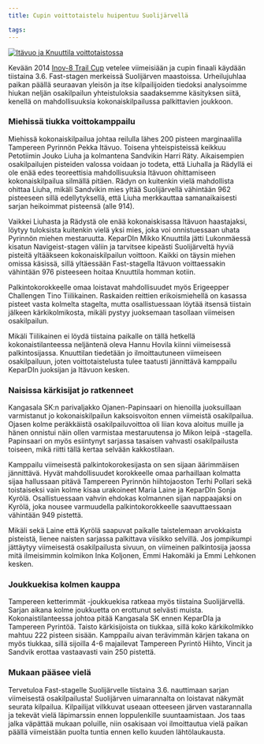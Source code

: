 ```yaml
---
title: Cupin voittotaistelu huipentuu Suolijärvellä

tags:
---
```


[![Itävuo ja Knuuttila voittotaistossa](https://farm6.staticflickr.com/5236/14327175162_dabefa07ea_b_d.jpg)](https://www.flickr.com/photos/jarkko/14327175162/)

Kevään 2014 [Inov-8 Trail Cup](http://trailcup.fi) vetelee viimeisiään ja cupin finaali käydään tiistaina 3.6. Fast-stagen merkeissä Suolijärven maastoissa. Urheilujuhlaa paikan päällä seuraavan yleisön ja itse kilpailijoiden tiedoksi analysoimme hiukan neljän osakilpailun yhteistuloksia saadaksemme käsityksen siitä, kenellä on mahdollisuuksia kokonaiskilpailussa palkittavien joukkoon.

### Miehissä tiukka voittokamppailu

Miehissä kokonaiskilpailua johtaa reilulla lähes 200 pisteen marginaalilla Tampereen Pyrinnön Pekka Itävuo. Toisena yhteispisteissä keikkuu Petotiimin Jouko Liuha ja kolmantena Sandvikin Harri Räty. Aikaisempien osakilpailujen pisteiden valossa voidaan jo todeta, että Liuhalla ja Rädyllä ei ole enää edes teoreettisia mahdollisuuksia Itävuon ohittamiseen kokonaiskilpailua silmällä pitäen. Rädyn on kuitenkin vielä mahdollista ohittaa Liuha, mikäli Sandvikin mies yltää Suolijärvellä vähintään 962 pisteeseen sillä edellytyksellä, että Liuha merkkauttaa samanaikaisesti sarjan heikoimmat pisteensä (alle 914).

Vaikkei Liuhasta ja Rädystä ole enää kokonaiskisassa Itävuon haastajaksi, löytyy tuloksista kuitenkin vielä yksi mies, joka voi onnistuessaan uhata Pyrinnön miehen mestaruutta. KeparDIn Mikko Knuuttila jätti Lukonmäessä kisatun Navigeist-stagen väliin ja tarvitsee kipeästi Suolijärveltä hyviä pisteitä yltääkseen kokonaiskilpailun voittoon. Kaikki on täysin miehen omissa käsissä, sillä yltäessään Fast-stagella Itävuon voittaessakin vähintään 976 pisteeseen hoitaa Knuuttila homman kotiin.

Palkintokorokkeelle omaa loistavat mahdollisuudet myös Erigeepper Challengen Tino Tiilikainen. Raskaiden reittien erikoismiehellä on kasassa pisteet vasta kolmelta stagelta, mutta osallistuessaan löytää itsensä tiistain jälkeen kärkikolmikosta, mikäli pystyy juoksemaan tasollaan viimeisen osakilpailun.

Mikäli Tiilikainen ei löydä tiistaina paikalle on tällä hetkellä kokonaistilanteessa neljäntenä oleva Hannu Hovila kiinni viimeisessä palkintosijassa. Knuuttilan tiedetään jo ilmoittautuneen viimeiseen osakilpailuun, joten voittotaistelusta tulee taatusti jännittävä kamppailu KeparDIn juoksijan ja Itävuon kesken.

### Naisissa kärkisijat jo ratkenneet

Kangasala SK:n parivaljakko Ojanen-Papinsaari on hienoilla juoksuillaan varmistanut jo kokonaiskilpailun kaksoisvoiton ennen viimeistä osakilpailua. Ojasen kolme peräkkäistä osakilpailuvoittoa oli liian kova aloitus muille ja hänen onnistui näin ollen varmistaa mestaruutensa jo Mikon leipä -stagella. Papinsaari on myös esiintynyt sarjassa tasaisen vahvasti osakilpailusta toiseen, mikä riitti tällä kertaa selvään kakkostilaan.

Kamppailu viimeisestä palkintokorokesijasta on sen sijaan äärimmäisen jännittävä. Hyvät mahdollisuudet korokkeelle omaa parhaillaan kolmatta sijaa hallussaan pitävä Tampereen Pyrinnön hiihtojaoston Terhi Pollari sekä toistaiseksi vain kolme kisaa urakoineet Maria Laine ja KeparDIn Sonja Kyrölä. Osallistuessaan vahvin ehdokas kolmannen sijan nappaajaksi on Kyrölä, joka nousee varmuudella palkintokorokkeelle saavuttaessaan vähintään 949 pistettä.

Mikäli sekä Laine että Kyrölä saapuvat paikalle taistelemaan arvokkaista pisteistä, lienee naisten sarjassa palkittava viisikko selvillä. Jos jompikumpi jättäytyy viimeisestä osakilpailusta sivuun, on viimeinen palkintosija jaossa mitä ilmeisimmin kolmikon Inka Koljonen, Emmi Hakomäki ja Emmi Lehkonen kesken.

### Joukkuekisa kolmen kauppa

Tampereen ketterimmät -joukkuekisa ratkeaa myös tiistaina Suolijärvellä. Sarjan aikana kolme joukkuetta on erottunut selvästi muista. Kokonaistilanteessa johtoa pitää Kangasala SK ennen KeparDIa ja Tampereen Pyrintöä. Taisto kärkisijoista on tiukkaa, sillä koko kärkikolmikko mahtuu 222 pisteen sisään. Kamppailu aivan terävimmän kärjen takana on myös tiukkaa, sillä sijoilla 4-6 majailevat Tampereen Pyrintö Hiihto, Vincit ja Sandvik erottaa vastaavasti vain 250 pistettä.

### Mukaan pääsee vielä

Tervetuloa Fast-stagelle Suolijärvelle tiistaina 3.6. nauttimaan sarjan viimeisestä osakilpailusta! Suolijärven uimarannalta on loistavat näkymät seurata kilpailua. Kilpailijat vilkkuvat useaan otteeseen järven vastarannalla ja tekevät vielä läpimarssin ennen loppulenkille suuntaamistaan. Jos taas jalka väpättää mukaan poluille, niin osakisaan voi ilmoittautua vielä paikan päällä viimeistään puolta tuntia ennen kello kuuden lähtölaukausta.
